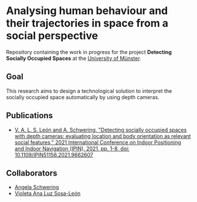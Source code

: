 # Analysing human behaviour and their trajectories in space from a social perspective
 
Repository containing the work in progress for the project __Detecting Socially Occupied Spaces__ at the [University of Münster](https://www.uni-muenster.de/Geoinformatics/en/).

## Goal
This research aims to design a technological solution to interpret the socially occupied space automatically by using depth cameras.

## Publications

- [V. A. L. S. León and A. Schwering, "Detecting socially occupied spaces with depth cameras: evaluating location and body orientation as relevant social features," 2021 International Conference on Indoor Positioning and Indoor Navigation (IPIN), 2021, pp. 1-8, doi: 10.1109/IPIN51156.2021.9662607](https://ieeexplore.ieee.org/document/9662607)

## Collaborators

- [Angela Schwering](https://www.uni-muenster.de/Geoinformatics/en/institute/staff/index.php/109/Angela_Schwering)
- [Violeta Ana Luz Sosa-León](https://violetasdev.com/)
